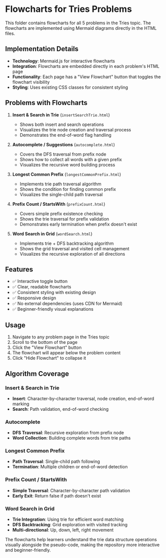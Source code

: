 # Flowcharts for Tries Problems

This folder contains flowcharts for all 5 problems in the Tries topic. The flowcharts are implemented using Mermaid diagrams directly in the HTML files.

## Implementation Details

- **Technology**: Mermaid.js for interactive flowcharts
- **Integration**: Flowcharts are embedded directly in each problem's HTML page
- **Functionality**: Each page has a "View Flowchart" button that toggles the flowchart visibility
- **Styling**: Uses existing CSS classes for consistent styling

## Problems with Flowcharts

1. **Insert & Search in Trie** (`insertSearchTrie.html`)
   - Shows both insert and search operations
   - Visualizes the trie node creation and traversal process
   - Demonstrates the end-of-word flag handling

2. **Autocomplete / Suggestions** (`autocomplete.html`)
   - Covers the DFS traversal from prefix node
   - Shows how to collect all words with a given prefix
   - Visualizes the recursive word building process

3. **Longest Common Prefix** (`longestCommonPrefix.html`)
   - Implements trie path traversal algorithm
   - Shows the condition for finding common prefix
   - Visualizes the single-child path traversal

4. **Prefix Count / StartsWith** (`prefixCount.html`)
   - Covers simple prefix existence checking
   - Shows the trie traversal for prefix validation
   - Demonstrates early termination when prefix doesn't exist

5. **Word Search in Grid** (`wordSearch.html`)
   - Implements trie + DFS backtracking algorithm
   - Shows the grid traversal and visited cell management
   - Visualizes the recursive exploration of all directions

## Features

- ✅ Interactive toggle button
- ✅ Clear, readable flowcharts
- ✅ Consistent styling with existing design
- ✅ Responsive design
- ✅ No external dependencies (uses CDN for Mermaid)
- ✅ Beginner-friendly visual explanations

## Usage

1. Navigate to any problem page in the Tries topic
2. Scroll to the bottom of the page
3. Click the "View Flowchart" button
4. The flowchart will appear below the problem content
5. Click "Hide Flowchart" to collapse it

## Algorithm Coverage

### Insert & Search in Trie
- **Insert**: Character-by-character traversal, node creation, end-of-word marking
- **Search**: Path validation, end-of-word checking

### Autocomplete
- **DFS Traversal**: Recursive exploration from prefix node
- **Word Collection**: Building complete words from trie paths

### Longest Common Prefix
- **Path Traversal**: Single-child path following
- **Termination**: Multiple children or end-of-word detection

### Prefix Count / StartsWith
- **Simple Traversal**: Character-by-character path validation
- **Early Exit**: Return false if path doesn't exist

### Word Search in Grid
- **Trie Integration**: Using trie for efficient word matching
- **DFS Backtracking**: Grid exploration with visited tracking
- **Multi-directional**: Up, down, left, right movement

The flowcharts help learners understand the trie data structure operations visually alongside the pseudo-code, making the repository more interactive and beginner-friendly.
